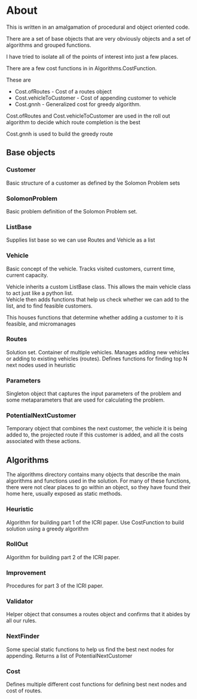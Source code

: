 # About

This is written in an amalgamation of procedural and object oriented code.

There are a set of base objects that are very obviously objects and a set of algorithms
and grouped functions.

I have tried to isolate all of the points of interest into just a few places.

There are a few cost functions in in Algorithms.CostFunction.

These are 
* Cost.ofRoutes - Cost of a routes object
* Cost.vehicleToCustomer - Cost of appending customer to vehicle
* Cost.gnnh - Generalized cost for greedy algorithm.

Cost.ofRoutes and Cost.vehicleToCustomer are used in the roll out algorithm to decide 
which route completion is the best

Cost.gnnh is used to build the greedy route



## Base objects

### Customer
Basic structure of a customer as defined by the Solomon Problem sets

### SolomonProblem
Basic problem definition of the Solomon Problem set. 

### ListBase
Supplies list base so we can use Routes and Vehicle as a list

### Vehicle
Basic concept of the vehicle.  Tracks visited customers, current time, current capacity.

Vehicle inherits a custom ListBase class.  This allows the main vehicle class to 
act just like a python list.  
Vehicle then adds functions that help us check whether we can add to the list, 
and to find feasible customers.

This houses functions that determine whether adding a customer to it is feasible,
and micromanages

### Routes
Solution set.  Container of multiple vehicles.  Manages adding new vehicles or 
adding to existing vehicles (routes). Defines functions for finding top N next nodes 
used in heuristic

### Parameters
Singleton object that captures the input parameters of the problem and some metaparameters
that are used for calculating the problem.

### PotentialNextCustomer
Temporary object that combines the next customer, the vehicle it is being added to, the 
projected route if this customer is added, and all the costs associated with these actions.


## Algorithms
The algorithms directory contains many objects that describe the main algorithms and 
functions used in the solution. For many of these functions, there were not clear
places to go within an object, so they have found their home here, usually exposed
as static methods.

### Heuristic
Algorithm for building part 1 of the ICRI paper.  Use CostFunction to build solution
using a greedy algorithm

### RollOut
Algorithm for building part 2 of the ICRI paper. 

### Improvement
Procedures for part 3 of the ICRI paper.

### Validator
Helper object that consumes a routes object and confirms that it abides by all our rules.

### NextFinder
Some special static functions to help us find the best next nodes for appending. Returns 
a list of PotentialNextCustomer

### Cost
Defines multiple different cost functions for defining best next nodes and cost of routes.




